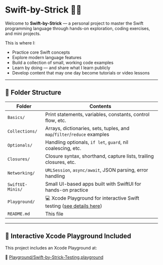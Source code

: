 # Swift-by-Strick 🧠🍎

Welcome to **Swift-by-Strick** — a personal project to master the Swift programming language through hands-on exploration, coding exercises, and mini projects.

This is where I:
- Practice core Swift concepts
- Explore modern language features
- Build a collection of small, working code examples
- Learn by doing — and share what I learn publicly
- Develop content that may one day become tutorials or video lessons

---

## 🧱 Folder Structure

| Folder             | Contents                                                                 |
|--------------------|--------------------------------------------------------------------------|
| `Basics/`          | Print statements, variables, constants, control flow, etc.               |
| `Collections/`     | Arrays, dictionaries, sets, tuples, and `map`/`filter`/`reduce` examples |
| `Optionals/`       | Handling optionals, `if let`, `guard`, nil coalescing, etc.              |
| `Closures/`        | Closure syntax, shorthand, capture lists, trailing closures, etc.        |
| `Networking/`      | `URLSession`, `async/await`, JSON parsing, error handling                |
| `SwiftUI-Minis/`   | Small UI-based apps built with SwiftUI for hands-on practice             |
| `Playground/`      | 💻 Xcode Playground for interactive Swift testing ([see details here](Playground/README.md)) |
| `README.md`        | This file                                                                |

---

## 🔬 Interactive Xcode Playground Included

This project includes an Xcode Playground at:

📂 [Playground/Swift-by-Strick-Testing.playground](Playground/Swift-by-Strick-Testing.playground)